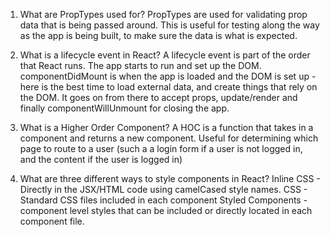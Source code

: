 1. What are PropTypes used for?
PropTypes are used for validating prop data that is being passed around. This is useful for
testing along the way as the app is being built, to make sure the data is what is expected.


2. What is a lifecycle event in React?
A lifecycle event is part of the order that React runs. The app starts to run and set up the DOM. componentDidMount is when the app is loaded and the DOM is set up - here is the best time to load external data, and create things that rely on the DOM. It goes on from there to accept props, update/render and finally componentWillUnmount for closing the app.


3. What is a Higher Order Component?
A HOC is a function that takes in a component and returns a new component. Useful for determining which page to route to a user (such a a login form if a user is not logged in, and the content if the user is logged in)


4. What are three different ways to style components in React?
Inline CSS - Directly in the JSX/HTML code using camelCased style names.
CSS - Standard CSS files included in each component
Styled Components - component level styles that can be included or directly located in each component file.